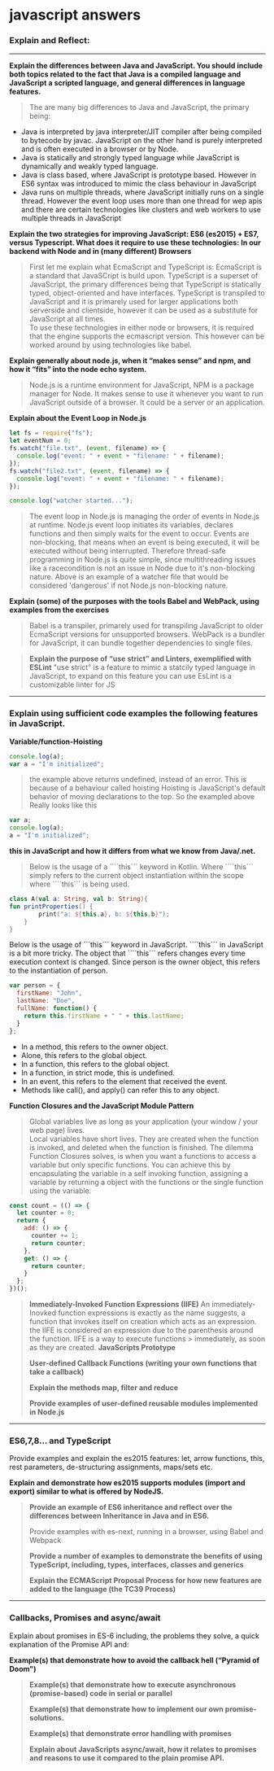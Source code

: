 # javascript answers

### Explain and Reflect:

---

**Explain the differences between Java and JavaScript. You should include both topics related to the fact that Java is a compiled language and JavaScript a scripted language, and general differences in language features.**

> The are many big differences to Java and JavaScript, the primary being:

- Java is interpreted by java interpreter/JIT compiler after being compiled to bytecode by javac. JavaScript on the other hand is purely interpreted and is often executed in a browser or by Node.
- Java is statically and strongly typed language while JavaScript is dynamically and weakly typed language.
- Java is class based, where JavaScript is prototype based. However in ES6 syntax was introduced to mimic the class behaviour in JavaScript
- Java runs on multiple threads, where JavaScript initially runs on a single thread. However the event loop uses more than one thread for wep apis and there are certain technologies like clusters and web workers to use multiple threads in JavaScript

**Explain the two strategies for improving JavaScript: ES6 (es2015) + ES7, versus Typescript. What does it require to use these technologies: In our backend with Node and in (many different) Browsers**

> First let me explain what EcmaScript and TypeScript is:
> EcmaScript is a standard that JavaSCript is build upon.
> TypeScript is a superset of JavaScript, the primary differences being that TypeScript is statically typed, object-oriented and have interfaces. TypeScript is transpiled to JavaScript and it is primarely used for larger applications both serverside and clientside, however it can be used as a substitute for JavaScript at all times.  
>  To use these technologies in either node or browsers, it is required that the engine supports the ecmascript version. This however can be worked around by using technologies like babel.

**Explain generally about node.js, when it “makes sense” and npm, and how it “fits” into the node echo system.**

> Node.js is a runtime environment for JavaScript, NPM is a package manager for Node. It makes sense to use it whenever you want to run JavaScript outside of a browser. It could be a server or an application.

**Explain about the Event Loop in Node.js**

```js
let fs = require("fs");
let eventNum = 0;
fs.watch("file.txt", (event, filename) => {
  console.log("event: " + event + "filename: " + filename);
});
fs.watch("file2.txt", (event, filename) => {
  console.log("event: " + event + "filename: " + filename);
});

console.log("watcher started...");
```

> The event loop in Node.js is managing the order of events in Node.js at runtime. Node.js event loop initiates its variables, declares functions and then simply waits for the event to occur. Events are non-blocking, that means when an event is being executed, it will be executed without being interrupted. Therefore thread-safe programming in Node.js is quite simple, since multithreading issues like a racecondition is not an issue in Node due to it's non-blocking nature. Above is an example of a watcher file that would be considered 'dangerous' if not Node.js non-blocking nature.

**Explain (some) of the purposes with the tools Babel and WebPack, using examples from the exercises**

> Babel is a transpiler, primarely used for transpiling JavaScript to older EcmaScript versions for unsupported browsers.
> WebPack is a bundler for JavaScript, it can bundle together dependencies to single files.

> **Explain the purpose of “use strict” and Linters, exemplified with ESLint**
> "use strict" is a feature to mimic a statcily typed language in JavaScript, to expand on this feature you can use EsLint is a customizable linter for JS

---

### Explain using sufficient code examples the following features in JavaScript.

**Variable/function-Hoisting**

```js
console.log(a);
var a = "I'm initialized";
```

> the example above returns undefined, instead of an error. This is because of a behaviour called hoisting
> Hoisting is JavaScript's default behavior of moving declarations to the top. So the exampled above
> Really looks like this

```js
var a;
console.log(a);
a = "I'm initialized";
```

**this in JavaScript and how it differs from what we know from Java/.net.**

> Below is the usage of a ´´´´this´´´ keyword in Kotlin. Where ´´´´this´´´ simply refers to the current object instantiation within the
> scope where ´´´´this´´´ is being used.

```kotlin
class A(val a: String, val b: String){
fun printProperties() {
        print("a: ${this.a}, b: ${this.b}");
    }
}
```

Below is the usage of ´´´this´´´ keyword in JavaScript. ´´´´this´´´ in JavaScript is a bit more tricky. The object that ´´´´this´´´ refers changes every time execution context is changed. Since person is the owner object, this refers to the instantiation of person.

```js
var person = {
  firstName: "John",
  lastName: "Doe",
  fullName: function() {
    return this.firstName + " " + this.lastName;
  }
};
```

- In a method, this refers to the owner object.
- Alone, this refers to the global object.
- In a function, this refers to the global object.
- In a function, in strict mode, this is undefined.
- In an event, this refers to the element that received the event.
- Methods like call(), and apply() can refer this to any object.

**Function Closures and the JavaScript Module Pattern**

> Global variables live as long as your application (your window / your web page) lives.  
> Local variables have short lives. They are created when the function is invoked, and deleted when the function is finished.
> The dilemma Function Closures solves, is when you want a functions to access a variable but only specific functions.
> You can achieve this by encapsulating the variable in a self invoking function, assigning a variable by returning a object
> with the functions or the single function using the variable.

```js
const count = (() => {
  let counter = 0;
  return {
    add: () => {
      counter += 1;
      return counter;
    },
    get: () => {
      return counter;
    }
  };
})();
```

> **Immediately-Invoked Function Expressions (IIFE)**
> An immediately-Inovked function expressions is exactly as the name suggests, a function that invokes itself on creation which acts 
> as an expression. the IIFE is considered an expression due to the parenthesis around the function. IIFE is a way to execute functions > immediately, as soon as they are created. 
> **JavaScripts Prototype**
>
> **User-defined Callback Functions (writing your own functions that take a callback)**
>
> **Explain the methods map, filter and reduce**
>
> **Provide examples of user-defined reusable modules implemented in Node.js**

---

### ES6,7,8... and TypeScript

Provide examples and explain the es2015 features: let, arrow functions, this, rest parameters, de-structuring assignments, maps/sets etc.

**Explain and demonstrate how es2015 supports modules (import and export) similar to what is offered by NodeJS.**

> **Provide an example of ES6 inheritance and reflect over the differences between Inheritance in Java and in ES6.**
>
> Provide examples with es-next, running in a browser, using Babel and Webpack
>
> **Provide a number of examples to demonstrate the benefits of using TypeScript, including, types, interfaces, classes and generics**
>
> **Explain the ECMAScript Proposal Process for how new features are added to the language (the TC39 Process)**

---

### Callbacks, Promises and async/await

Explain about promises in ES-6 including, the problems they solve, a quick explanation of the Promise API and:

**Example(s) that demonstrate how to avoid the callback hell (“Pyramid of Doom")**

> **Example(s) that demonstrate how to execute asynchronous (promise-based) code in serial or parallel**
>
> **Example(s) that demonstrate how to implement our own promise-solutions.**
>
> **Example(s) that demonstrate error handling with promises**
>
> **Explain about JavaScripts async/await, how it relates to promises and reasons to use it compared to the plain promise API.**

```

```
